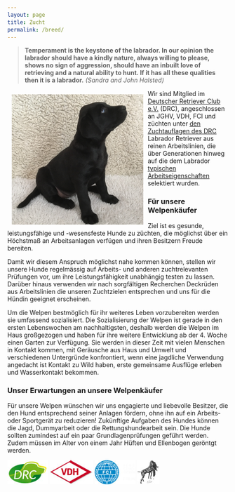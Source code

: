 ```yaml
---
layout: page
title: Zucht
permalink: /breed/
---
```


> **Temperament is the keystone of the labrador. In our opinion the labrador should have a kindly nature, always willing to please, shows no sign of aggression, should have an inbuilt love of retrieving and a natural ability to hunt. If it has all these qualities then it is a labrador.** 
> *(Sandra and John Halsted)*
>


<img src="/assets/Reggae-welpe.jpg" width="300px" style="float: left;margin: 2%;" title="Baby Reggae, by Stefan Hübner">
Wir sind Mitglied im <a href="https://drc.de/" target="_blank">Deutscher Retriever Club e.V.</a> (DRC), angeschlossen an JGHV, VDH, FCI und züchten unter <a href="https://drc.de/zucht/zucht/ordnungen-vorschriften" target="_blank">den Zuchtauflagen des DRC</a> Labrador Retriever aus reinen Arbeitslinien, die über Generationen hinweg auf die dem Labrador <a href="https://drc.de/retrieverrassen/labrador-retriever/beschreibung" target="_blank">typischen Arbeitseigenschaften</a> selektiert wurden.

<h3>Für unsere Welpenkäufer</h3>
Ziel ist es gesunde, leistungsfähige und -wesensfeste Hunde zu züchten, die möglichst über ein Höchstmaß an Arbeitsanlagen verfügen und ihren Besitzern Freude bereiten. 

<p>Damit wir diesem Anspruch möglichst nahe kommen können, stellen wir unsere Hunde regelmässig auf Arbeits- und anderen zuchtrelevanten Prüfungen vor, um ihre Leistungsfähigkeit unabhängig testen zu lassen. Darüber hinaus verwenden wir nach sorgfältigen Recherchen Deckrüden aus Arbeitslinien die unseren Zuchtzielen entsprechen und uns für die Hündin geeignet erscheinen.</p>

Um die Welpen bestmöglich für ihr weiteres Leben vorzubereiten werden sie umfassend sozialisiert. Die Sozialisierung der Welpen ist gerade in den ersten Lebenswochen am nachhaltigsten, deshalb werden die Welpen im Haus großgezogen und haben für ihre weitere Entwicklung ab der 4. Woche einen Garten zur Verfügung. Sie werden in dieser Zeit mit vielen Menschen in Kontakt kommen, mit Geräusche aus Haus und Umwelt und verschiedenen Untergründe konfrontiert, wenn eine jagdliche Verwendung angedacht ist Kontakt zu Wild haben, erste gemeinsame Ausflüge erleben und Wasserkontakt bekommen.

<h3>Unser Erwartungen an unsere Welpenkäufer</h3>
Für unsere Welpen wünschen wir uns engagierte und liebevolle Besitzer, die den Hund entsprechend seiner Anlagen fördern, ohne ihn auf ein Arbeits- oder Sportgerät zu reduzieren! Zukünftige Aufgaben des Hundes können die Jagd, Dummyarbeit oder die Rettungshundearbeit sein. Die Hunde sollten zumindest auf ein paar Grundlagenprüfungen geführt werden. Zudem müssen im Alter von einem Jahr Hüften und Ellenbogen geröntgt werden.




<img src="/assets/logo-drc.jpg"> <img src="/assets/logo-vdh.jpg"> <img src="/assets/logo-fci.jpg"> <img src="/assets/logo-jghv.jpg">
